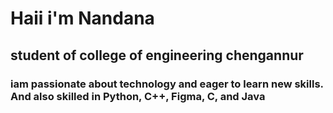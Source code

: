# Haii i'm Nandana
## student of college of engineering chengannur
### iam  passionate about technology and eager to learn new skills. And also skilled in Python, C++, Figma, C, and Java
